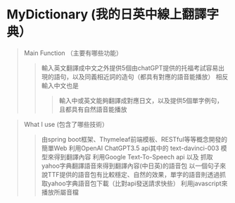# MyDictionary (我的日英中線上翻譯字典）
> Main Function （主要有哪些功能）
>> 輸入英文翻譯成中文之外提供5個由chatGPT提供的托福考試容易出現的語句，以及同義相近詞的造句（都具有對應的語音能播放）
>> 相反輸入中文也是
>>> 輸入中或英文能夠翻譯成對應日文，以及提供5個單字例句，且都具有自然語音能播放

> What I use (包含了哪些技術）
>> 由spring boot框架、Thymeleaf前端模板、RESTful等等概念開發的簡單Web
>> 利用OpenAI ChatGPT3.5 api其中的 text-davinci-003 模型來得到翻譯內容
>> 利用Google Text-To-Speech api 以及 抓取yahoo字典翻譯語音來得到翻譯內容(中日英)的語音包
>> 以一個句子來說TTF提供的語音包有比較穩定、自然的效果，單字的語音則透過抓取yahoo字典語音包下載（比對api發送請求快些）
>> 利用javascript來播放所屬音檔



